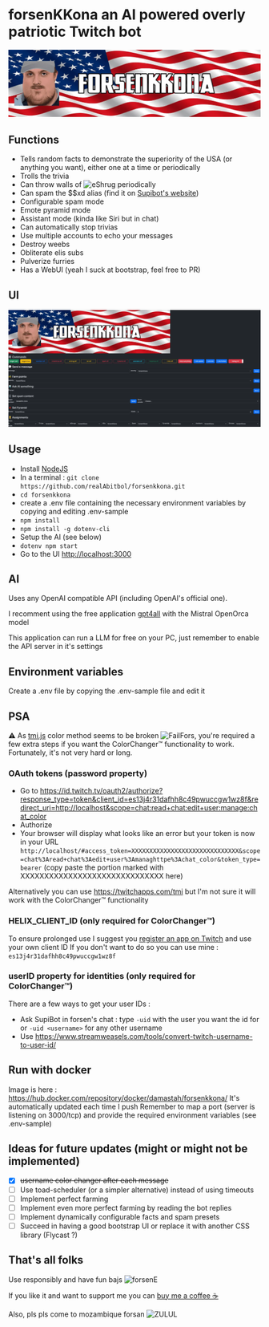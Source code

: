 # forsenKKona an AI powered overly patriotic Twitch bot

![banner](banner.webp)

## Functions

- Tells random facts to demonstrate the superiority of the USA (or anything you want), either one at a time or periodically
- Trolls the trivia
- Can throw walls of ![eShrug](https://cdn.frankerfacez.com/emoticon/107715/1) periodically
- Can spam the $$xd alias (find it on [Supibot's website](https://supinic.com/bot/user/alias/find))
- Configurable spam mode
- Emote pyramid mode
- Assistant mode (kinda like Siri but in chat)
- Can automatically stop trivias
- Use multiple accounts to echo your messages
- Destroy weebs
- Obliterate elis subs
- Pulverize furries
- Has a WebUI (yeah I suck at bootstrap, feel free to PR)

## UI

![UI](ui.webp)

## Usage

- Install [NodeJS](https://nodejs.org/en)
- In a terminal : `git clone https://github.com/realAbitbol/forsenkkona.git`
- `cd forsenkkona`
- create a .env file containing  the necessary environment variables by copying and editing .env-sample
- `npm install`
- `npm install -g dotenv-cli`
- Setup the AI (see below)
- `dotenv npm start`
- Go to the UI <http://localhost:3000>

## AI

Uses any OpenAI compatible API (including OpenAI's official one).

I recomment using the free application [gpt4all](https://gpt4all.io/index.html) with the Mistral OpenOrca model

This application can run a LLM for free on your PC, just remember to enable the API server in it's settings

## Environment variables

Create a .env file by copying the .env-sample file and edit it

## PSA

⚠️ As [tmi.js](https://tmijs.com) color method seems to be broken ![FailFors](https://cdn.betterttv.net/emote/64af454ffb5565fe6eacd326/3x.webp), you're required a few extra steps if you want the ColorChanger™️ functionality to work. Fortunately, it's not very hard or long.

### OAuth tokens (password property)

- Go to <https://id.twitch.tv/oauth2/authorize?response_type=token&client_id=es13j4r31dafhh8c49pwuccgw1wz8f&redirect_uri=http://localhost&scope=chat:read+chat:edit+user:manage:chat_color>
- Authorize
- Your browser will display what looks like an error but your token is now in your URL `http://localhost/#access_token=XXXXXXXXXXXXXXXXXXXXXXXXXXXXXX&scope=chat%3Aread+chat%3Aedit+user%3Amanaghttpe%3Achat_color&token_type=bearer` (copy paste the portion marked with XXXXXXXXXXXXXXXXXXXXXXXXXXXXXX here)

Alternatively you can use <https://twitchapps.com/tmi> but I'm not sure it will work with the ColorChanger™️ functionality

### HELIX_CLIENT_ID (only required for ColorChanger™️)

To ensure prolonged use I suggest you [register an app on Twitch](https://dev.twitch.tv/console/apps/create) and use your own client ID
If you don't want to do so you can use mine : `es13j4r31dafhh8c49pwuccgw1wz8f`

### userID property for identities (only required for ColorChanger™️)

There are a few ways to get your user IDs :

- Ask SupiBot in forsen's chat : type `-uid` with the user you want the id for or `-uid <username>` for any other username
- Use <https://www.streamweasels.com/tools/convert-twitch-username-to-user-id/>

## Run with docker

Image is here : <https://hub.docker.com/repository/docker/damastah/forsenkkona/>
It's automatically updated each time I push
Remember to map a port (server is listening on 3000/tcp) and provide the required environment variables (see .env-sample)

## Ideas for future updates (might or might not be implemented)

- [x] ~~username color changer after each message~~
- [ ] Use toad-scheduler (or a simpler alternative) instead of using timeouts
- [ ] Implement perfect farming
- [ ] Implement even more perfect farming by reading the bot replies
- [ ] Implement dynamically configurable facts and spam presets
- [ ] Succeed in having a good bootstrap UI or replace it with another CSS library (Flycast ?)

## That's all folks

Use responsibly and have fun bajs ![forsenE](https://cdn.frankerfacez.com/emoticon/545961/1)

If you like it and want to support me you can [buy me a coffee ☕️](https://www.buymeacoffee.com/abitbol)

Also, pls pls come to mozambique forsan ![ZULUL](https://cdn.frankerfacez.com/emoticon/130077/1)
